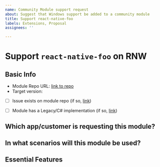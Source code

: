 ```yaml
---
name: Community Module support request
about: Suggest that Windows support be added to a community module
title: Support react-native-foo
labels: Extensions, Proposal
assignees: ''

---
```


<!-- This Issue template helps us track which modules need to work with React Native for Windows. If you have found a community module that doesn't yet work with React Native for Windows, fill out the Issue fields below! 
Your issue will be triaged by the RNW team according to this process: https://github.com/microsoft/react-native-windows/wiki/Triage-Process
-->

# Support `react-native-foo` on RNW
<!-- Update the react-native-foo text with the module name -->

## Basic Info
- Module Repo URL: [link to repo]()
- Target version: 
- [ ] Issue exists on module repo (if so, [link]())
<!-- If the community module repo already has an issue tracking adding React Native Support, please check this box and link to it. -->
- [ ] Module has a Legacy/C# implementation (if so, [link]())
<!-- If the community module has an existing RNW Legacy/C# implementation, please check this box and provide a link to the implementation -->

## Which app/customer is requesting this module?
<!-- Please describe which app/customer needs this module. -->

## In what scenarios will this module be used?
<!-- Please detail how the app/customer will use the module. Please include screenshots/mockups/wireframes if possible. -->

## Essential Features
<!-- Please enumerate which features of the module are required. For example, you may be using a map module and you only need the 'pinning' functionality and NOT the turn-by-turn direction functionality.  -->
